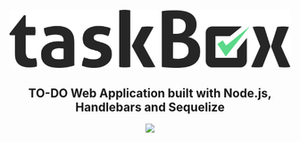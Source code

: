 <p align="center">
    <img src="https://raw.githubusercontent.com/adevr/taskbox/main/public/img/taskBox_ID.svg" alt="taskbox" />
</p>

<p align="center">
    <h2 align="center">TO-DO Web Application built with Node.js, Handlebars and Sequelize</h1>
</p>

<p align="center">
    <img src="https://github.com/adevr/taskbox/workflows/Node.js%20CI/badge.svg?branch=main">
<p>
